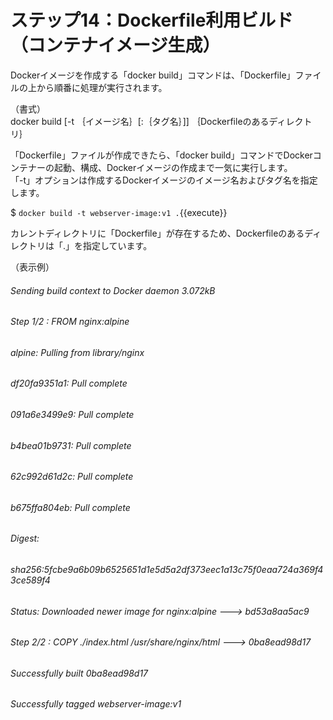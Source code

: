 # ステップ14：Dockerfile利用ビルド（コンテナイメージ生成）
Dockerイメージを作成する「docker build」コマンドは、「Dockerfile」ファイルの上から順番に処理が実行されます。  

（書式）  
docker build [-t ｛イメージ名｝[:｛タグ名｝]] ｛Dockerfileのあるディレクトリ｝  

「Dockerfile」ファイルが作成できたら、「docker build」コマンドでDockerコンテナーの起動、構成、Dockerイメージの作成まで一気に実行します。  
「-t」オプションは作成するDockerイメージのイメージ名およびタグ名を指定します。  

$ `docker build -t webserver-image:v1 .`{{execute}}  

カレントディレクトリに「Dockerfile」が存在するため、Dockerfileのあるディレクトリは「.」を指定しています。 

（表示例）
###### Sending build context to Docker daemon  3.072kB  
###### Step 1/2 : FROM nginx:alpine  
###### alpine: Pulling from library/nginx  
###### df20fa9351a1: Pull complete  
###### 091a6e3499e9: Pull complete  
###### b4bea01b9731: Pull complete  
###### 62c992d61d2c: Pull complete  
###### b675ffa804eb: Pull complete  
###### Digest:  
###### sha256:5fcbe9a6b09b6525651d1e5d5a2df373eec1a13c75f0eaa724a369f43ce589f4  
###### Status: Downloaded newer image for nginx:alpine ---> bd53a8aa5ac9  
###### Step 2/2 : COPY ./index.html /usr/share/nginx/html ---> 0ba8ead98d17  
###### Successfully built 0ba8ead98d17  
###### Successfully tagged webserver-image:v1  

